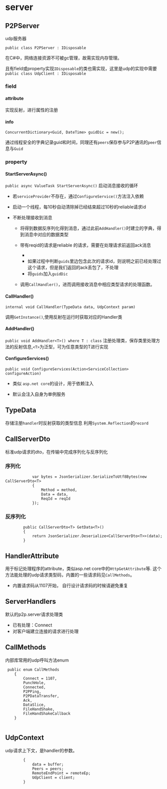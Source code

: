 #  server

## P2PServer
udp服务器

`public class P2PServer : IDisposable`

在C#中，网络连接资源不可被gc管理，故需实现内存管理。  

且有field或property实现`IDisposable`的类也需实现，这里是udp的实现中需要
`public class UdpClient : IDisposable`
### field
#### attribute

实现反射，进行属性的注册

#### info
`ConcurrentDictionary<Guid, DateTime> guidDic = new();`

通过线程安全的字典记录guid和时间，同理还有`peers`保存参与P2P通讯的`peer`信息与`Guid`

### property
#### StartServerAsync()
`public async ValueTask StartServerAsync()`
启动消息接收的循环
- 若`serviceProvider`不存在，通过`ConfigureService()`方法注入依赖
- 启动一个线程，每10秒自动清除掉已经结束超过10秒的reliable请求id
- 不断处理接收到消息

  - 将得到数据反序列化得到消息，通过此前`AddHandler()`时建立的字典，得到消息中对应的数据类型
  - 带有reqid的请求是reliable 的请求，需要在处理请求前返回ack消息
    - [^_^]: # (疑问，对于丢包的处理)
    - 如果过程中判断`guids`里边包含此次的请求id，则说明之前已经处理过这个请求，但是我们返回的ack丢包了，不处理
    - 将`guids`加入`guidDic`

  - 调用`CallHandler()`，进而调用接收消息中相应类型请求的处理函数。
#### CallHandler()
`internal void CallHandler(TypeData data, UdpContext param)`

调用`GetInstance()`,使用反射在运行时获取对应的Handler类


[^_^]: # (疑问，getInstance的返回值问题，Activator.CreateInstance)
#### AddHandler()
`public void AddHandler<T>() where T : class`
注册处理类，保存类里处理方法的反射信息,`<T>`为泛型，可为任意类型的T进行实现

[^_^]: # (疑问，var attr = Attribute.GetCustomAttribute\(item, attribute\) as HandlerAttribute;)

####  ConfigureServices()
`public void ConfigureServices(Action<ServiceCollection> configureAction)`
-  类似 `asp.net core`的设计，用于依赖注入

 -  默认会注入自身为单例服务
## TypeData
存储注册`handler`时反射获取的类型信息
利用`System.Reflection`的`record`

## CallServerDto
标准udp请求的dto，在传输中完成序列化与反序列化  
### 序列化

```序列化
            var bytes = JsonSerializer.SerializeToUtf8Bytes(new CallServerDto<T>
            {
                Method = method,
                Data = data,
                ReqId = reqId
            });
```        


###  反序列化
```
        public CallServerDto<T> GetData<T>()
        {
            return JsonSerializer.Deserialize<CallServerDto<T>>(data);
        }
```

## HandlerAttribute
 用于标记处理程序的attribute，类似asp.net core中的<code>HttpGetAttribute</code>等.
 这个方法能处理的udp请求类型码，内置的一些请求码见`CallMethods`。
 - 内置请求码从1107开始， 自行设计请求码的时候请避免重复


## ServerHandlers
 默认的p2p.server请求处理类 
   - 已有处理：Connect
   - 对客户端建立连接的请求进行处理
  
## CallMethods
内部库常用的udp呼叫方法enum

```   
 public enum CallMethods
    {
        Connect = 1107,
        PunchHole,
        Connected,
        P2PPing,
        P2PDataTransfer,
        Ack,
        DataSlice,
        FileHandShake,
        FileHandShakeCallback
    }
    
```

## UdpContext
udp请求上下文，是handler的参数。

```        public UdpContext(byte[] buffer, ConcurrentDictionary<Guid, PeerInfo> peers, IPEndPoint remoteEp, UdpClient client)
        {
            data = buffer;
            Peers = peers;
            RemoteEndPoint = remoteEp;
            UdpClient = client;
        }
```